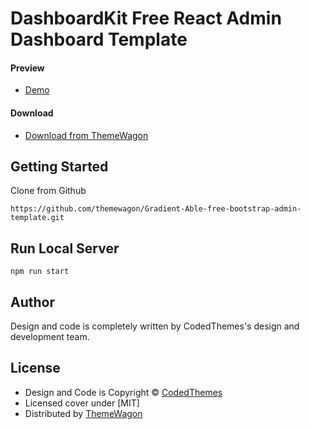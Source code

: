 # DashboardKit Free React Admin Dashboard Template

#### Preview

 - [Demo](https://themewagon.github.io//)

#### Download
 - [Download from ThemeWagon]( https://themewagon.com/themes/)
 
 
## Getting Started

Clone from Github 
```
https://github.com/themewagon/Gradient-Able-free-bootstrap-admin-template.git
```
## Run Local Server
```
npm run start
```

## Author

Design and code is completely written by CodedThemes's design and development team.  


## License

 - Design and Code is Copyright &copy; [CodedThemes](https://www.codedthemes.com)
 - Licensed cover under [MIT]
 - Distributed by [ThemeWagon](https://themewagon.com)

